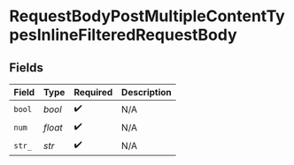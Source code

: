 # RequestBodyPostMultipleContentTypesInlineFilteredRequestBody


## Fields

| Field              | Type               | Required           | Description        |
| ------------------ | ------------------ | ------------------ | ------------------ |
| `bool`             | *bool*             | :heavy_check_mark: | N/A                |
| `num`              | *float*            | :heavy_check_mark: | N/A                |
| `str_`             | *str*              | :heavy_check_mark: | N/A                |